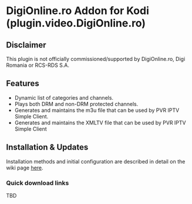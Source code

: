 # DigiOnline.ro Addon for Kodi (plugin.video.DigiOnline.ro)


## Disclaimer

This plugin is not officially commissioned/supported by DigiOnline.ro, Digi Romania or RCS-RDS S.A.


## Features
 - Dynamic list of categories and channels.
 - Plays both DRM and non-DRM protected channels.
 - Generates and maintains the m3u file that can be used by PVR IPTV Simple Client.
 - Generates and maintains the XMLTV file that can be used by PVR IPTV Simple Client


## Installation & Updates

Installation methods and initial configuration are described in detail on the wiki page [here](https://github.com/cralin/plugin.video.DigiOnline.ro/wiki/Addon-installation).


### Quick download links

TBD


